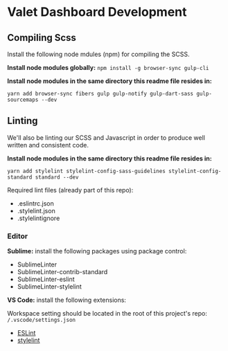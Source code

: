 # Valet Dashboard Development


## Compiling Scss

Install the following node mdules (npm) for compiling the SCSS.

**Install node modules globally:** `npm install -g browser-sync gulp-cli`

**Install node modules in the same directory this readme file resides in:**

`yarn add browser-sync fibers gulp gulp-notify gulp-dart-sass gulp-sourcemaps --dev`


## Linting

We'll also be linting our SCSS and Javascript in order to produce well written and consistent code.

**Install node modules in the same directory this readme file resides in:**

`yarn add stylelint stylelint-config-sass-guidelines stylelint-config-standard standard --dev`

Required lint files (already part of this repo):

- .eslintrc.json
- .stylelint.json
- .stylelintignore

### Editor

**Sublime:** install the following packages using package control:

- SublimeLinter
- SublimeLinter-contrib-standard
- SublimeLinter-eslint
- SublimeLinter-stylelint

**VS Code:** install the following extensions:

Workspace setting should be located in the root of this project's repo: `/.vscode/settings.json`

- [ESLint](https://marketplace.visualstudio.com/items?itemName=dbaeumer.vscode-eslint)
- [stylelint](https://marketplace.visualstudio.com/items?itemName=stylelint.vscode-stylelint)
